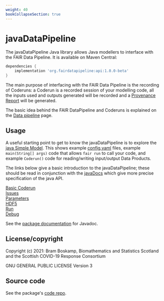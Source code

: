 ```yaml
---
weight: 40
bookCollapseSection: true
---
```


# javaDataPipeline

The javaDataPipeline Java library allows Java modellers to interface with the FAIR Data Pipeline.
It is available on Maven Central:

```gradle
dependencies {
    implementation 'org.fairdatapipeline:api:1.0.0-beta'
}
```

The main purpose of interfacing with the FAIR Data Pipeline is the recording of Coderuns: a Coderun is a recorded session of your modelling code, all the inputs used and outputs generated will be recorded and a [Provenance Report][prov] will be generated.

The basic idea behind the FAIR DataPipeline and Coderuns is explained on the [Data pipeline](/docs/interface/) page.








## Usage

A useful starting point to get to know the javaDataPipeline is to explore the [java Simple Model](https://github.com/FAIRDataPipeline/javaSimpleModel). This shows example [config.yaml](https://www.fairdatapipeline.org/docs/interface/config/) files, example
`main(String[] args)` code that allows `fair run` to call your code, and example `Coderun()` code for reading/writing input/output Data Products.


The links below give a basic introduction to the javaDataPipeline; these should be read in conjunction with the [javaDocs][docs] which give more precise specification of the java API.

[Basic Coderun](coderun)  
[Issues](issues)   
[Parameters](parameters)  
[HDF5](hdf5)   
[Run](run)  
[Debug](debug)  

See the [package documentation][docs] for Javadoc.


## License/copyright

Copyright (c) 2021: Bram Boskamp, Biomathematics and Statistics Scotland and the Scottish COVID-19 Response Consortium

GNU GENERAL PUBLIC LICENSE Version 3


## Source code

See the package's [code repo][repo].

[docs]: https://www.fairdatapipeline.org/javaDataPipeline
[repo]: https://github.com/FAIRDataPipeline/javaDataPipeline
[prov]: /docs/data_registry/prov_report/
